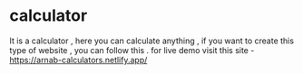 # calculator
It is a calculator , here you can calculate anything , if you want to create this type of website , you can follow this .
for live demo visit this site - https://arnab-calculators.netlify.app/
